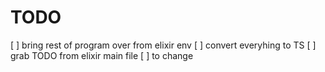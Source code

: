 # TODO

[ ] bring rest of program over from elixir env
[ ] convert everyhing to TS
[ ] grab TODO from elixir main file
[ ] to change
